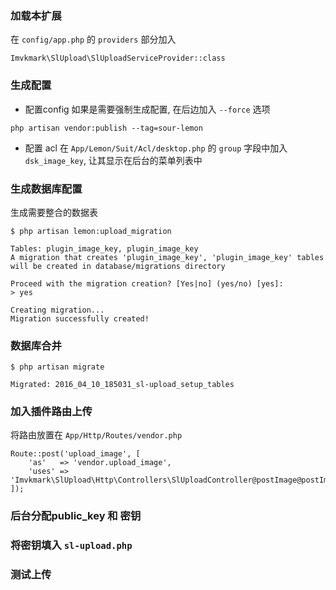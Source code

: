 ### 加载本扩展
在 `config/app.php` 的 `providers` 部分加入
```
Imvkmark\SlUpload\SlUploadServiceProvider::class
```

### 生成配置
- 配置config
如果是需要强制生成配置, 在后边加入 `--force` 选项
```
php artisan vendor:publish --tag=sour-lemon
```
- 配置 acl
在 `App/Lemon/Suit/Acl/desktop.php` 的 `group` 字段中加入 `dsk_image_key`, 让其显示在后台的菜单列表中

### 生成数据库配置
生成需要整合的数据表
```
$ php artisan lemon:upload_migration

Tables: plugin_image_key, plugin_image_key
A migration that creates 'plugin_image_key', 'plugin_image_key' tables will be created in database/migrations directory

Proceed with the migration creation? [Yes|no] (yes/no) [yes]:
> yes

Creating migration...
Migration successfully created!
```

### 数据库合并
```
$ php artisan migrate

Migrated: 2016_04_10_185031_sl-upload_setup_tables
```

### 加入插件路由上传
将路由放置在 `App/Http/Routes/vendor.php`
```
Route::post('upload_image', [
	'as'   => 'vendor.upload_image',
	'uses' => 'Imvkmark\SlUpload\Http\Controllers\SlUploadController@postImage@postImage',
]);
```
### 后台分配public_key 和 密钥


### 将密钥填入 `sl-upload.php`

### 测试上传


